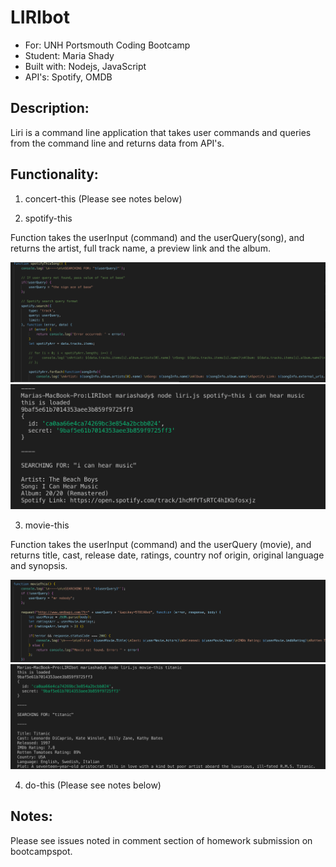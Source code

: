 # LIRIbot
* For: UNH Portsmouth Coding Bootcamp
* Student: Maria Shady
* Built with: Nodejs, JavaScript
* API's: Spotify, OMDB 


## Description:
Liri is a command line application that takes user commands and queries from the command line and returns data from API's. 

## Functionality:

1. concert-this (Please see notes below)

2. spotify-this 

Function takes the userInput (command) and the userQuery(song), and returns the artist, full track name, a preview link and the album.

<img src = "images/spotify-this-function.png">
<img src = "images/spotify-this-term.png">

3. movie-this

Function takes the userInput (command) and the userQuery (movie), and returns title, cast, release date, ratings, country nof origin, original language and synopsis.

<img src = "images/movie-this-function.png">
<img src = "images/movie-this-term.png">

4. do-this (Please see notes below)

## Notes:

Please see issues noted in comment section of homework submission on bootcampspot.
